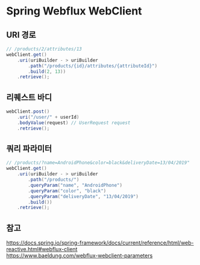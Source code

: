 # Spring Webflux WebClient

## URI 경로
```java
// /products/2/attributes/13
webClient.get()
    .uri(uriBuilder - > uriBuilder
        .path("/products/{id}/attributes/{attributeId}")
        .build(2, 13))
    .retrieve();
```

## 리퀘스트 바디
```java
webClient.post()
    .uri("/user/" + userId)
    .bodyValue(request) // UserRequest request
    .retrieve();
```

## 쿼리 파라미터
```java
// /products/?name=AndroidPhone&color=black&deliveryDate=13/04/2019"
webClient.get()
    .uri(uriBuilder - > uriBuilder
        .path("/products/")
        .queryParam("name", "AndroidPhone")
        .queryParam("color", "black")
        .queryParam("deliveryDate", "13/04/2019")
        .build())
    .retrieve();
```

## 참고
https://docs.spring.io/spring-framework/docs/current/reference/html/web-reactive.html#webflux-client  
https://www.baeldung.com/webflux-webclient-parameters  